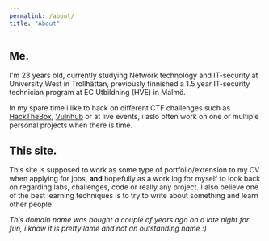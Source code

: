 ```yaml
---
permalink: /about/
title: "About"
---
```


## Me.

I'm 23 years old, currently studying Network technology and IT-security at University West in Trollhättan, previously finnished a 1.5 year IT-security technician program at EC Utbildning (HVE) in Malmö.


In my spare time i like to hack on different CTF challenges such as [HackTheBox](https://hackthebox.eu), [Vulnhub](https://vulnhub.com) or at live events, i aslo often work on one or multiple personal projects when there is time.


## This site.

This site is supposed to work as some type of portfolio/extension to my CV when applying for jobs, **and** hopefully as a work log for myself to look back on regarding labs, challenges, code or really any project. I also believe one of the best learning techniques is to try to write about something and learn other people.


*This domain name was bought a couple of years ago on a late night for fun, i know it is pretty lame and not an outstanding name :)*
